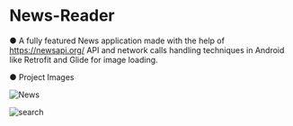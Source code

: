 # News-Reader
●	A fully featured News application made with the help of https://newsapi.org/ API and network calls handling techniques in Android like Retrofit and Glide for image loading.

●	Project Images


![News](https://user-images.githubusercontent.com/62852976/93643594-f33bce80-fa1d-11ea-966c-b9dd3911bef2.png)             



![search](https://user-images.githubusercontent.com/62852976/93664857-90831b00-fa8f-11ea-830f-107d09c70f8e.png)




